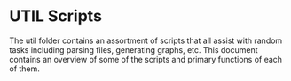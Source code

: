 # UTIL Scripts
The util folder contains an assortment of scripts that all assist with random tasks including parsing files, generating graphs, etc. This document contains an overview of some of the scripts and primary functions of each of them.

